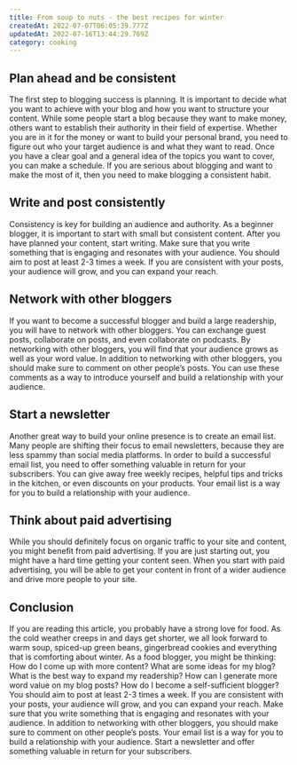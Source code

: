 ```yaml
---
title: From soup to nuts - the best recipes for winter
createdAt: 2022-07-07T06:05:39.777Z
updatedAt: 2022-07-16T13:44:29.769Z
category: cooking
---
```


## Plan ahead and be consistent

The first step to blogging success is planning. It is important to decide what you want to achieve with your blog and how you want to structure your content.
While some people start a blog because they want to make money, others want to establish their authority in their field of expertise. Whether you are in it for the money or want to build your personal brand, you need to figure out who your target audience is and what they want to read.
Once you have a clear goal and a general idea of the topics you want to cover, you can make a schedule. If you are serious about blogging and want to make the most of it, then you need to make blogging a consistent habit.

## Write and post consistently

Consistency is key for building an audience and authority.
As a beginner blogger, it is important to start with small but consistent content.
After you have planned your content, start writing. Make sure that you write something that is engaging and resonates with your audience.
You should aim to post at least 2-3 times a week. If you are consistent with your posts, your audience will grow, and you can expand your reach.

## Network with other bloggers

If you want to become a successful blogger and build a large readership, you will have to network with other bloggers. You can exchange guest posts, collaborate on posts, and even collaborate on podcasts. By networking with other bloggers, you will find that your audience grows as well as your word value.
In addition to networking with other bloggers, you should make sure to comment on other people’s posts. You can use these comments as a way to introduce yourself and build a relationship with your audience.

## Start a newsletter

Another great way to build your online presence is to create an email list.
Many people are shifting their focus to email newsletters, because they are less spammy than social media platforms.
In order to build a successful email list, you need to offer something valuable in return for your subscribers. You can give away free weekly recipes, helpful tips and tricks in the kitchen, or even discounts on your products.
Your email list is a way for you to build a relationship with your audience.

## Think about paid advertising

While you should definitely focus on organic traffic to your site and content, you might benefit from paid advertising. If you are just starting out, you might have a hard time getting your content seen.
When you start with paid advertising, you will be able to get your content in front of a wider audience and drive more people to your site.

## Conclusion

If you are reading this article, you probably have a strong love for food. As the cold weather creeps in and days get shorter, we all look forward to warm soup, spiced-up green beans, gingerbread cookies and everything that is comforting about winter.
As a food blogger, you might be thinking: How do I come up with more content? What are some ideas for my blog? What is the best way to expand my readership? How can I generate more word value on my blog posts? How do I become a self-sufficient blogger?
You should aim to post at least 2-3 times a week. If you are consistent with your posts, your audience will grow, and you can expand your reach.
Make sure that you write something that is engaging and resonates with your audience. In addition to networking with other bloggers, you should make sure to comment on other people’s posts. 
Your email list is a way for you to build a relationship with your audience. Start a newsletter and offer something valuable in return for your subscribers.
